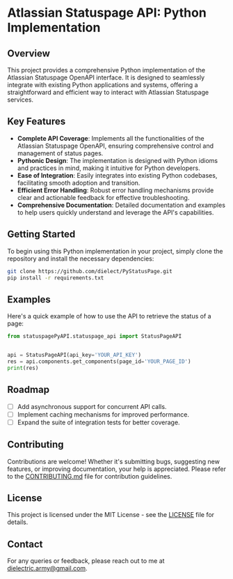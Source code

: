 # Atlassian Statuspage API: Python Implementation

## Overview

This project provides a comprehensive Python implementation of the Atlassian Statuspage OpenAPI interface. It is designed to seamlessly integrate with existing Python applications and systems, offering a straightforward and efficient way to interact with Atlassian Statuspage services.

## Key Features

- **Complete API Coverage**: Implements all the functionalities of the Atlassian Statuspage OpenAPI, ensuring comprehensive control and management of status pages.
- **Pythonic Design**: The implementation is designed with Python idioms and practices in mind, making it intuitive for Python developers.
- **Ease of Integration**: Easily integrates into existing Python codebases, facilitating smooth adoption and transition.
- **Efficient Error Handling**: Robust error handling mechanisms provide clear and actionable feedback for effective troubleshooting.
- **Comprehensive Documentation**: Detailed documentation and examples to help users quickly understand and leverage the API's capabilities.

## Getting Started

To begin using this Python implementation in your project, simply clone the repository and install the necessary dependencies:

```bash
git clone https://github.com/dielect/PyStatusPage.git
pip install -r requirements.txt
```

## Examples

Here's a quick example of how to use the API to retrieve the status of a page:

```python
from statuspagePyAPI.statuspage_api import StatusPageAPI


api = StatusPageAPI(api_key='YOUR_API_KEY')
res = api.components.get_components(page_id='YOUR_PAGE_ID')
print(res)
```

## Roadmap

- [ ] Add asynchronous support for concurrent API calls.
- [ ] Implement caching mechanisms for improved performance.
- [ ] Expand the suite of integration tests for better coverage.

## Contributing

Contributions are welcome! Whether it's submitting bugs, suggesting new features, or improving documentation, your help is appreciated. Please refer to the [CONTRIBUTING.md](CONTRIBUTING.md) file for contribution guidelines.

## License

This project is licensed under the MIT License - see the [LICENSE](LICENSE) file for details.

## Contact

For any queries or feedback, please reach out to me at dielectric.army@gmail.com.

